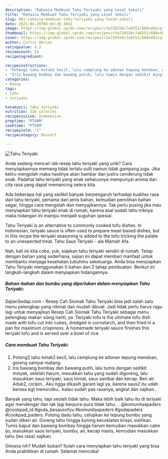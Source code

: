 ```yaml
---
description: "Rahasia Membuat Tahu Teriyaki yang Lezat Sekali"
title: "Rahasia Membuat Tahu Teriyaki yang Lezat Sekali"
slug: 961-rahasia-membuat-tahu-teriyaki-yang-lezat-sekali
date: 2021-04-28T04:03:30.366Z
image: https://img-global.cpcdn.com/recipes/c3a726556c7a6551/680x482cq70/tahu-teriyaki-foto-resep-utama.jpg
thumbnail: https://img-global.cpcdn.com/recipes/c3a726556c7a6551/680x482cq70/tahu-teriyaki-foto-resep-utama.jpg
cover: https://img-global.cpcdn.com/recipes/c3a726556c7a6551/680x482cq70/tahu-teriyaki-foto-resep-utama.jpg
author: Curtis Obrien
ratingvalue: 4.2
reviewcount: 14
recipeingredient:

recipeinstructions:
- "Potong2 tahu kotak2 kecil, lalu cemplung ke adonan tepung mendoan, goreng sampai matang."
- "Iris bawang bombay dan bawang putih, lalu tumis dengan sedikit minyak, setelah harum, masukkan tahu yang sudah digoreng, lalu masukkan saus teriyaki, saus tomat, saus sambal dan kecap. Beri air. Aduk2, cicipin.. Aku ngga dikasih garam lagi ya, karena saus2 itu udah berasa bgt menurutku.. kalau sudah pas rasanya, angkat dan sajikan.."
categories:
- Resep
tags:
- tahu
- teriyaki

katakunci: tahu teriyaki 
nutrition: 216 calories
recipecuisine: Indonesian
preptime: "PT40M"
cooktime: "PT59M"
recipeyield: "1"
recipecategory: Dessert

---
```



![Tahu Teriyaki](https://img-global.cpcdn.com/recipes/c3a726556c7a6551/680x482cq70/tahu-teriyaki-foto-resep-utama.jpg)

Anda sedang mencari ide resep tahu teriyaki yang unik? Cara menyiapkannya memang tidak terlalu sulit namun tidak gampang juga. Jika keliru mengolah maka hasilnya akan hambar dan justru cenderung tidak enak. Padahal tahu teriyaki yang enak seharusnya mempunyai aroma dan cita rasa yang dapat memancing selera kita.

Ada beberapa hal yang sedikit banyak berpengaruh terhadap kualitas rasa dari tahu teriyaki, pertama dari jenis bahan, kemudian pemilihan bahan segar, hingga cara mengolah dan menyajikannya. Tak perlu pusing jika mau menyiapkan tahu teriyaki enak di rumah, karena asal sudah tahu triknya maka hidangan ini mampu menjadi suguhan spesial.

Tahu Teriyaki is an alternative to commonly cooked tofu dishes. In Indonesian, teriyaki sauce is often used to prepare meat-based dishes, but in this recipe the teriyaki seasoning is added to the tofu tricking the palate to an unexpected treat. Tahu Saus Teriyaki - ala Mamah Afa.


Nah, kali ini kita coba, yuk, siapkan tahu teriyaki sendiri di rumah. Tetap dengan bahan yang sederhana, sajian ini dapat memberi manfaat untuk membantu menjaga kesehatan tubuhmu sekeluarga. Anda bisa menyiapkan Tahu Teriyaki menggunakan 0 bahan dan 2 tahap pembuatan. Berikut ini langkah-langkah dalam menyiapkan hidangannya.

<!--inarticleads1-->

##### Bahan-bahan dan bumbu yang diperlukan dalam menyiapkan Tahu Teriyaki:



SajianSedap.com - Resep Cah Siomak Tahu Teriyaki bisa jadi salah satu menu pelengkap yang nikmat dan mudah dibuat. Jadi tidak perlu harus ragu lagi untuk menyajikan Resep Cah Siomak Tahu Teriyaki sebagai menu pelengkap makan siang nanti, ya. Teriyaki tofu is the ultimate tofu dish made with tofu cut into cubes, dredged in cornstarch, and then fried in a pan for maximum crispiness. A homemade teriyaki sauce finishes this teriyaki tofu and is served over a bowl of rice. 

<!--inarticleads2-->

##### Cara membuat Tahu Teriyaki:

1. Potong2 tahu kotak2 kecil, lalu cemplung ke adonan tepung mendoan, goreng sampai matang.
1. Iris bawang bombay dan bawang putih, lalu tumis dengan sedikit minyak, setelah harum, masukkan tahu yang sudah digoreng, lalu masukkan saus teriyaki, saus tomat, saus sambal dan kecap. Beri air. Aduk2, cicipin.. Aku ngga dikasih garam lagi ya, karena saus2 itu udah berasa bgt menurutku.. kalau sudah pas rasanya, angkat dan sajikan..


Banyak yang tahu, tapi seolah tidak tahu. Maka lebih baik tahu itu di teriyaki agar mendengar dan tak lagi berpura-pura tidak tahu.. . @komunitaspaders @cookpad_id #goda_besausofyu #komunitaspaders #godapaders #cookpad_paders. Potong dadu tahu, celupkan ke tepung bumbu yang sudah diberi air. Goreng tahu hingga kuning kecoklatan krispi, sisihkan. Tumis baput dan bawang bombay hingga harum kemudian masukkan cabe ijo, masukkan saos teriyaki, bumbu, air, kecap manis, kemudian masukkan tahu (tes rasa) sajikan. 

Gimana nih? Mudah bukan? Itulah cara menyiapkan tahu teriyaki yang bisa Anda praktikkan di rumah. Selamat mencoba!

